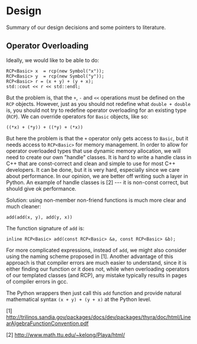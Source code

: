 # Design

Summary of our design decisions and some pointers to literature.

## Operator Overloading

Ideally, we would like to be able to do:

    RCP<Basic> x  = rcp(new Symbol("x"));
    RCP<Basic> y  = rcp(new Symbol("y"));
    RCP<Basic> r = (x + y) + (y + x);
    std::cout << r << std::endl;

But the problem is, that the `+`, `-` and `<<` operations must be defined on the `RCP` objects.
However, just as you should not redefine what `double + double` is, you should not try to redefine operator overloading for an existing type (`RCP`). We can override operators for `Basic` objects, like so:

    ((*x) + (*y)) + ((*y) + (*x))

But here the problem is that the `+` operator only gets access to `Basic`, but it needs access to `RCP<Basic>`
for memory management. In order to allow for operator overloaded types that use dynamic memory allocation, we will need to create our own "handle" classes. It is hard to write a handle class in C++ that are const-correct and clean and simple to use for most C++ developers. It can be done, but it is very hard, especially since
we care about performance. In our opinion, we are better off writing such a layer in Python.
An example of handle classes is [2] --- it is non-const correct, but should give ok performance.


Solution: using non-member non-friend functions is much more clear and much cleaner:

    add(add(x, y), add(y, x))

The function signature of `add` is:

    inline RCP<Basic> add(const RCP<Basic> &a, const RCP<Basic> &b);

For more complicated expressions, instead of `add`, we might also consider
using the naming scheme proposed in [1]. Another advantage of this approach is
that compiler errors are much easier to understand, since it is either finding
our function or it does not, while when overloading operators of our templated
classes (and RCP), any mistake typically results in pages of compiler errors in
gcc.

The Python wrappers then just call this `add` function and provide natural mathematical syntax `(x + y) + (y + x)` at the Python level.


[1] http://trilinos.sandia.gov/packages/docs/dev/packages/thyra/doc/html/LinearAlgebraFunctionConvention.pdf

[2] http://www.math.ttu.edu/~kelong/Playa/html/
